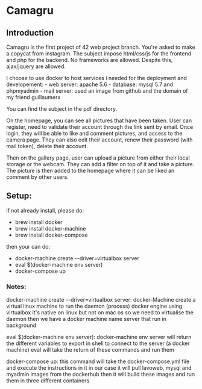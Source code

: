 # Camagru

## Introduction

Camagru is the first project of 42 web project branch. You're asked to make a copycat from instagram.
The subject impose html/css/js for the frontend and php for the backend. No frameworks are allowed.
Despite this, ajax/jquery are allowed.

I choose to use docker to host services i needed for the deployment and developement:
	- web server: apache 5.6
	- database: mysql 5.7 and phpmyadmin
	- mail server: used an image from github and the domain of my friend guillaumerx

You can find the subject in the pdf directory.


On the homepage, you can see all pictures that have been taken.
User can register, need to validate their account through the link sent by email.
Once login, they will be able to like and comment pictures, and access to the camera page.
They can also edit their account, renew their password (with mail token), delete their account.

Then on the gallery page, user can upload a picture from either their local storage or the webcam.
They can add a filter on top of it and take a picture.
The picture is then added to the homepage where it can be liked an comment by other users.

## Setup:

if not already install, please do:

- brew install docker
- brew install docker-machine
- brew install docker-compose

then your can do:
- docker-machine create --driver=virtualbox server
- eval $(docker-machine env server)
- docker-compose up

### Notes:

docker-machine create --driver=virtualbox server:
	docker-Machine create a virtual linux machine to run the daemon (process) docker engine using virtualbox
	it's native on linux but not on mac os so we need to virtualise the daemon
	then we have a docker machine name server that run in background

eval $(docker-machine env server):
	docker-machine env server will return the different variables to export in shell to connect to the server (a docker machine)
	eval will take the return of these commands and run them

docker-compose up:
	this command will take the docker-compose.yml file and execute the instructions in it
	in our case it will pull lavoweb, mysql and myadmin images from the dockerhub
	then it will build these images and run them in three different containers
